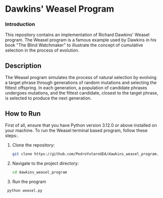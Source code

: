# Dawkins' Weasel Program

### Introduction

This repository contains an implementation of Richard Dawkins' Weasel program. The Weasel program is a famous example used by Dawkins in his book "The Blind Watchmaker" to illustrate the concept of cumulative selection in the process of evolution.

## Description

The Weasel program simulates the process of natural selection by evolving a target phrase through generations of random mutations and selecting the fittest offspring. In each generation, a population of candidate phrases undergoes mutations, and the fittest candidate, closest to the target phrase, is selected to produce the next generation.

## How to Run

First of all, ensure that you have Python version 3.12.0 or above installed on your machine.
To run the Weasel terminal based program, follow these steps:.

1. Clone the repository:

   ```bash
   git clone https://github.com/PedroYutaroUEA/dawkins_weasel_program.git
2. Navigate to the project directory:
   
   ```bash
   cd dawkins_weasel_program
3. Run the program

  ```bash
   python weasel.py
